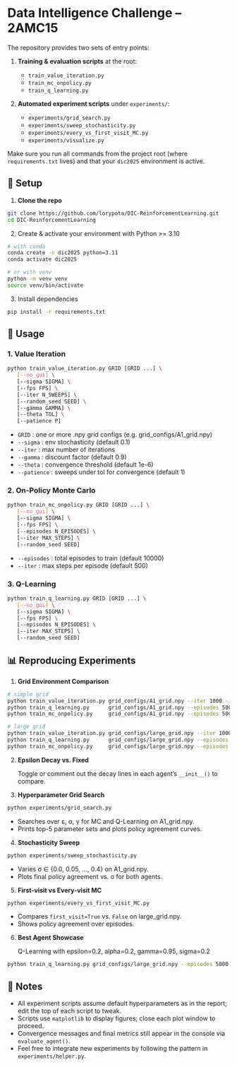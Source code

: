 # Data Intelligence Challenge – 2AMC15

The repository provides two sets of entry points:

1. **Training & evaluation scripts** at the root:
   - `train_value_iteration.py`
   - `train_mc_onpolicy.py`
   - `train_q_learning.py`

2. **Automated experiment scripts** under `experiments/`:
   - `experiments/grid_search.py`
   - `experiments/sweep_stochasticity.py`
   - `experiments/every_vs_first_visit_MC.py`
   - `experiments/visualize.py`

Make sure you run all commands from the project root (where `requirements.txt` lives) and that your `dic2025` environment is active.

## 🔧 Setup

1. **Clone the repo**  
```bash
git clone https://github.com/lorypota/DIC-ReinforcementLearning.git
cd DIC-ReinforcementLearning
```
2. Create & activate your environment with Python >= 3.10
```bash
# with conda
conda create -n dic2025 python=3.11
conda activate dic2025

# or with venv
python -m venv venv
source venv/bin/activate
```
3. Install dependencies
```bash
pip install -r requirements.txt 
```

## 🚀 Usage

### 1. Value Iteration
```bash
python train_value_iteration.py GRID [GRID ...] \
   [--no_gui] \
   [--sigma SIGMA] \
   [--fps FPS] \
   [--iter N_SWEEPS] \
   [--random_seed SEED] \
   [--gamma GAMMA] \
   [--theta TOL] \
   [--patience P]
```
- `GRID` : one or more .npy grid configs (e.g. grid_configs/A1_grid.npy)
- `--sigma` : env stochasticity (default 0.1)
- `--iter` : max number of iterations
- `--gamma` : discount factor (default 0.9)
- `--theta` : convergence threshold (default 1e-6)
- `--patience` : sweeps under tol for convergence (default 1)

### 2. On-Policy Monte Carlo

```bash
python train_mc_onpolicy.py GRID [GRID ...] \
   [--no_gui] \
   [--sigma SIGMA] \
   [--fps FPS] \
   [--episodes N_EPISODES] \
   [--iter MAX_STEPS] \
   [--random_seed SEED]
```

- `--episodes` : total episodes to train (default 10000)
- `--iter` : max steps per episode (default 500)

### 3. Q-Learning

```bash
python train_q_learning.py GRID [GRID ...] \
   [--no_gui] \
   [--sigma SIGMA] \
   [--fps FPS] \
   [--episodes N_EPISODES] \
   [--iter MAX_STEPS] \
   [--random_seed SEED]
```

## 📊 Reproducing Experiments

1. **Grid Environment Comparison**  
```bash
# simple grid
python train_value_iteration.py grid_configs/A1_grid.npy --iter 1000 --no_gui
python train_q_learning.py      grid_configs/A1_grid.npy --episodes 5000 --no_gui
python train_mc_onpolicy.py     grid_configs/A1_grid.npy --episodes 5000 --no_gui

# large grid
python train_value_iteration.py grid_configs/large_grid.npy --iter 1000 --no_gui
python train_q_learning.py      grid_configs/large_grid.npy --episodes 5000 --no_gui
python train_mc_onpolicy.py     grid_configs/large_grid.npy --episodes 5000 --no_gui
```

2. **Epsilon Decay vs. Fixed**
    
   Toggle or comment out the decay lines in each agent’s `__init__()` to compare.

3. **Hyperparameter Grid Search**
```bash
python experiments/grid_search.py
```
- Searches over ε, α, γ for MC and Q-Learning on A1_grid.npy.
- Prints top-5 parameter sets and plots policy agreement curves.

4. **Stochasticity Sweep**
```bash
python experiments/sweep_stochasticity.py
```
- Varies σ ∈ {0.0, 0.05, …, 0.4} on A1_grid.npy.
- Plots final policy agreement vs. σ for both agents.

5. **First-visit vs Every-visit MC**
```bash
python experiments/every_vs_first_visit_MC.py
```
- Compares `first_visit=True` vs. `False` on large_grid.npy.
- Shows policy agreement over episodes.

6. **Best Agent Showcase**

    Q-Learning with epsilon=0.2, alpha=0.2, gamma=0.95, sigma=0.2
```bash
python train_q_learning.py grid_configs/large_grid.npy --episodes 5000 --sigma 0.2 --random_seed 42 --no_gui
```

## 📝 Notes

- All experiment scripts assume default hyperparameters as in the report; edit the top of each script to tweak.  
- Scripts use `matplotlib` to display figures; close each plot window to proceed.  
- Convergence messages and final metrics still appear in the console via `evaluate_agent()`.  
- Feel free to integrate new experiments by following the pattern in `experiments/helper.py`.  
